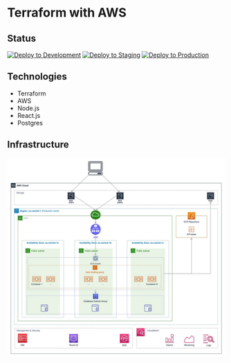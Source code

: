 # Terraform with AWS

## Status

[![Deploy to Development](https://github.com/zeroabsolute/Terraform-AWS-ECS/actions/workflows/deploy.development.yml/badge.svg?branch=dev)](https://github.com/zeroabsolute/Terraform-AWS-ECS/actions/workflows/deploy.development.yml)
[![Deploy to Staging](https://github.com/zeroabsolute/Terraform-AWS-ECS/actions/workflows/deploy.staging.yml/badge.svg)](https://github.com/zeroabsolute/Terraform-AWS-ECS/actions/workflows/deploy.staging.yml)
[![Deploy to Production](https://github.com/zeroabsolute/Terraform-AWS-ECS/actions/workflows/deploy.production.yml/badge.svg)](https://github.com/zeroabsolute/Terraform-AWS-ECS/actions/workflows/deploy.production.yml)

## Technologies

- Terraform
- AWS
- Node.js
- React.js
- Postgres

## Infrastructure

![Infrastructure](notes/AWS.jpg)
